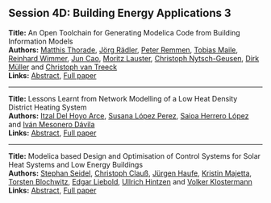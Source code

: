 <h2>Session 4D: Building Energy Applications 3</h2>
<p>
<b>Title:</b> An Open Toolchain for Generating Modelica Code from Building Information Models<br />
<b>Authors:</b> <a href="../authors/author_306.html">Matthis Thorade</a>, <a href="../authors/author_249.html">Jörg Rädler</a>, <a href="../authors/author_252.html">Peter Remmen</a>, <a href="../authors/author_189.html">Tobias Maile</a>, <a href="../authors/author_331.html">Reinhard Wimmer</a>, <a href="../authors/author_44.html">Jun Cao</a>, <a href="../authors/author_175.html">Moritz Lauster</a>, <a href="../authors/author_216.html">Christoph Nytsch-Geusen</a>, <a href="../authors/author_207.html">Dirk Müller</a> and <a href="../authors/author_322.html">Christoph van Treeck</a><br />
<b>Links:</b> <a href="../abstracts/abstract_41.pdf">Abstract</a>, <a href="../submissions/ecp15118383_ThoradeRadlerRemmenMaileWimmerCaoLausterNytschgeusenMullerVantreeck.pdf">Full paper</a>
</p>
<hr />
<p>
<b>Title:</b> Lessons Learnt from Network Modelling of a Low Heat Density District Heating System<br />
<b>Authors:</b> <a href="../authors/author_64.html">Itzal Del Hoyo Arce</a>, <a href="../authors/author_187.html">Susana López Perez</a>, <a href="../authors/author_133.html">Saioa Herrero López</a> and <a href="../authors/author_195.html">Iván Mesonero Dávila</a><br />
<b>Links:</b> <a href="../abstracts/abstract_42.pdf">Abstract</a>, <a href="../submissions/ecp15118393_DelhoyoarceLopezperezHerrerolopezMesonerodavila.pdf">Full paper</a>
</p>
<hr />
<p>
<b>Title:</b> Modelica based Design and Optimisation of Control Systems  for Solar Heat Systems and Low Energy Buildings<br />
<b>Authors:</b> <a href="../authors/author_281.html">Stephan Seidel</a>, <a href="../authors/author_52.html">Christoph Clauß</a>, <a href="../authors/author_127.html">Jürgen Haufe</a>, <a href="../authors/author_190.html">Kristin Majetta</a>, <a href="../authors/author_31.html">Torsten Blochwitz</a>, <a href="../authors/author_182.html">Edgar Liebold</a>, <a href="../authors/author_135.html">Ullrich Hintzen</a> and <a href="../authors/author_158.html">Volker Klostermann</a><br />
<b>Links:</b> <a href="../abstracts/abstract_43.pdf">Abstract</a>, <a href="../submissions/ecp15118401_SeidelClauHaufeMajettaBlochwitzLieboldHintzenKlostermann.pdf">Full paper</a>
</p>